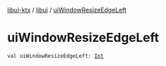 [libui-ktx](../index.md) / [libui](index.md) / [uiWindowResizeEdgeLeft](./ui-window-resize-edge-left.md)

# uiWindowResizeEdgeLeft

`val uiWindowResizeEdgeLeft: `[`Int`](https://kotlinlang.org/api/latest/jvm/stdlib/kotlin/-int/index.html)